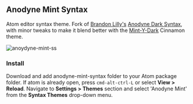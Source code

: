 ## Anodyne Mint Syntax

Atom editor syntax theme. Fork of [Brandon Lilly's](https://github.com/brandonlilly) [Anodyne Dark Syntax](https://github.com/brandonlilly/anodyne-dark-syntax), with minor tweaks to make it blend better with the [Mint-Y-Dark](https://github.com/linuxmint/mint-y-theme) Cinnamon theme.

![anoydyne-mint-ss](https://user-images.githubusercontent.com/8997854/28185676-7ff12f0c-67d5-11e7-9d57-fb0dd0febc37.png)

### Install

Download and add anodyne-mint-syntax folder to your Atom package folder. If atom is already open, press `cmd-alt-ctrl-L` or select __View > Reload__. Navigate to __Settings > Themes__ section and select 'Anodyne Mint' from the __Syntax Themes__ drop-down menu.
